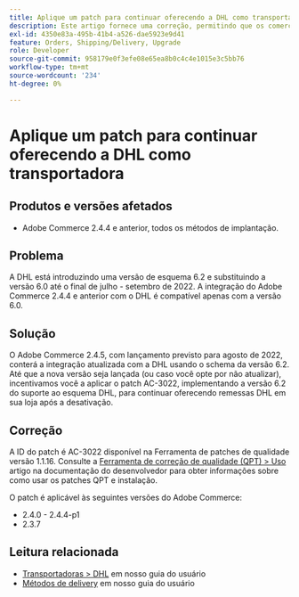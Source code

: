 ```yaml
---
title: Aplique um patch para continuar oferecendo a DHL como transportadora
description: Este artigo fornece uma correção, permitindo que os comerciantes que usam o Adobe Commerce 2.4.4 e anterior continuem oferecendo o envio para a DHL, depois que o esquema DHL 6.0 for descontinuado no final de julho a setembro de 2022.
exl-id: 4350e83a-495b-41b4-a526-dae5923e9d41
feature: Orders, Shipping/Delivery, Upgrade
role: Developer
source-git-commit: 958179e0f3efe08e65ea8b0c4c4e1015e3c5bb76
workflow-type: tm+mt
source-wordcount: '234'
ht-degree: 0%

---
```


# Aplique um patch para continuar oferecendo a DHL como transportadora


## Produtos e versões afetados

* Adobe Commerce 2.4.4 e anterior, todos os métodos de implantação.

## Problema

A DHL está introduzindo uma versão de esquema 6.2 e substituindo a versão 6.0 até o final de julho - setembro de 2022. A integração do Adobe Commerce 2.4.4 e anterior com o DHL é compatível apenas com a versão 6.0.

## Solução

O Adobe Commerce 2.4.5, com lançamento previsto para agosto de 2022, conterá a integração atualizada com a DHL usando o schema da versão 6.2. Até que a nova versão seja lançada (ou caso você opte por não atualizar), incentivamos você a aplicar o patch AC-3022, implementando a versão 6.2 do suporte ao esquema DHL, para continuar oferecendo remessas DHL em sua loja após a desativação.

## Correção

A ID do patch é AC-3022 disponível na Ferramenta de patches de qualidade versão 1.1.16. Consulte a [Ferramenta de correção de qualidade (QPT) > Uso](https://devdocs.magento.com/quality-patches/usage.html) artigo na documentação do desenvolvedor para obter informações sobre como usar os patches QPT e instalação.

O patch é aplicável às seguintes versões do Adobe Commerce:

* 2.4.0 - 2.4.4-p1
* 2.3.7

## Leitura relacionada

* [Transportadoras > DHL](https://docs.magento.com/user-guide/shipping/dhl.html) em nosso guia do usuário
* [Métodos de delivery](https://docs.magento.com/user-guide/configuration/sales/delivery-methods.html) em nosso guia do usuário
